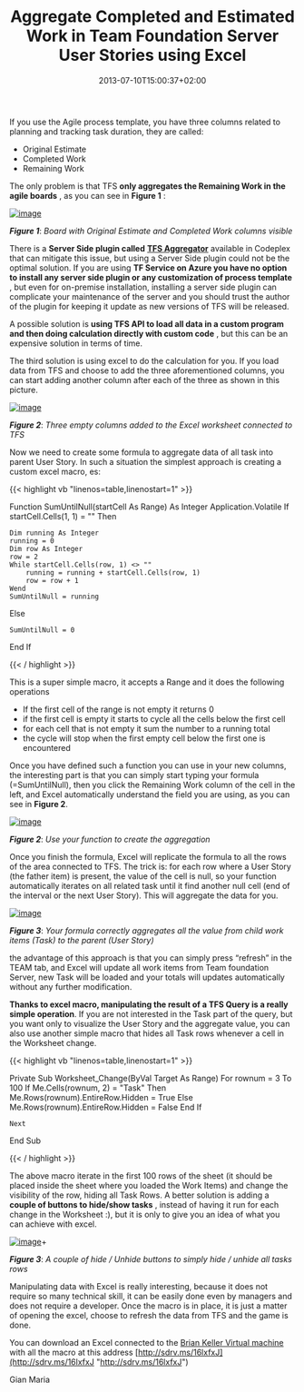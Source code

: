 ﻿---
title: "Aggregate Completed and Estimated Work in Team Foundation Server User Stories using Excel"
description: ""
date: 2013-07-10T15:00:37+02:00
draft: false
tags: [Tfs]
categories: [Team Foundation Server]
---
If you use the Agile process template, you have three columns related to planning and tracking task duration, they are called:

- Original Estimate
- Completed Work
- Remaining Work

The only problem is that TFS  **only aggregates the Remaining Work in the agile boards** , as you can see in  **Figure 1** :

[![image](https://www.codewrecks.com/blog/wp-content/uploads/2013/07/image_thumb25.png "image")](https://www.codewrecks.com/blog/wp-content/uploads/2013/07/image25.png)

 ***Figure 1***: *Board with Original Estimate and Completed Work columns visible*

There is a  **Server Side plugin called** [**TFS Aggregator**](http://tfsaggregator.codeplex.com/) available in Codeplex that can mitigate this issue, but using a Server Side plugin could not be the optimal solution. If you are using  **TF Service on Azure you have no option to install any server side plugin or any customization of process template** , but even for on-premise installation, installing a server side plugin can complicate your maintenance of the server and you should trust the author of the plugin for keeping it update as new versions of TFS will be released.

A possible solution is  **using TFS API to load all data in a custom program and then doing calculation directly with custom code** , but this can be an expensive solution in terms of time.

The third solution is using excel to do the calculation for you. If you load data from TFS and choose to add the three aforementioned columns, you can start adding another column after each of the three as shown in this picture.

[![image](https://www.codewrecks.com/blog/wp-content/uploads/2013/07/image_thumb26.png "image")](https://www.codewrecks.com/blog/wp-content/uploads/2013/07/image26.png)

 ***Figure 2***: *Three empty columns added to the Excel worksheet connected to TFS*

Now we need to create some formula to aggregate data of all task into parent User Story. In such a situation the simplest approach is creating a custom excel macro, es:

{{< highlight vb "linenos=table,linenostart=1" >}}


Function SumUntilNull(startCell As Range) As Integer
Application.Volatile
If startCell.Cells(1, 1) = "" Then

    Dim running As Integer
    running = 0
    Dim row As Integer
    row = 2
    While startCell.Cells(row, 1) <> ""
        running = running + startCell.Cells(row, 1)
        row = row + 1
    Wend
    SumUntilNull = running
Else

    SumUntilNull = 0
End If

{{< / highlight >}}

This is a super simple macro, it accepts a Range and it does the following operations

- If the first cell of the range is not empty it returns 0
- if the first cell is empty it starts to cycle all the cells below the first cell
- for each cell that is not empty it sum the number to a running total
- the cycle will stop when the first empty cell below the first one is encountered

Once you have defined such a function you can use in your new columns, the interesting part is that you can simply start typing your formula (=SumUntilNull), then you click the Remaining Work column of the cell in the left, and Excel automatically understand the field you are using, as you can see in  **Figure 2**.

[![image](https://www.codewrecks.com/blog/wp-content/uploads/2013/07/image_thumb27.png "image")](https://www.codewrecks.com/blog/wp-content/uploads/2013/07/image27.png)

 ***Figure 2***: *Use your function to create the aggregation*

Once you finish the formula, Excel will replicate the formula to all the rows of the area connected to TFS. The trick is: for each row where a User Story (the father item) is present, the value of the cell is null, so your function automatically iterates on all related task until it find another null cell (end of the interval or the next User Story). This will aggregate the data for you.

[![image](https://www.codewrecks.com/blog/wp-content/uploads/2013/07/image_thumb28.png "image")](https://www.codewrecks.com/blog/wp-content/uploads/2013/07/image28.png)

 ***Figure 3***: *Your formula correctly aggregates all the value from child work items (Task) to the parent (User Story)*

the advantage of this approach is that you can simply press “refresh” in the TEAM tab, and Excel will update all work items from Team foundation Server, new Task will be loaded and your totals will updates automatically without any further modification.

 **Thanks to excel macro, manipulating the result of a TFS Query is a really simple operation**. If you are not interested in the Task part of the query, but you want only to visualize the User Story and the aggregate value, you can also use another simple macro that hides all Task rows whenever a cell in the Worksheet change.

{{< highlight vb "linenos=table,linenostart=1" >}}


Private Sub Worksheet_Change(ByVal Target As Range)
     For rownum = 3 To 100
        If Me.Cells(rownum, 2) = "Task" Then
            Me.Rows(rownum).EntireRow.Hidden = True
        Else
            Me.Rows(rownum).EntireRow.Hidden = False
        End If

    Next

End Sub

{{< / highlight >}}

The above macro iterate in the first 100 rows of the sheet (it should be placed inside the sheet where you loaded the Work Items) and change the visibility of the row, hiding all Task Rows. A better solution is adding a  **couple of buttons to hide/show tasks** , instead of having it run for each change in the Worksheet :), but it is only to give you an idea of what you can achieve with excel.

[![image](https://www.codewrecks.com/blog/wp-content/uploads/2013/07/image_thumb29.png "image")](https://www.codewrecks.com/blog/wp-content/uploads/2013/07/image29.png)+

 ***Figure 3***: *A couple of hide / Unhide buttons to simply hide / unhide all tasks rows*

Manipulating data with Excel is really interesting, because it does not require so many technical skill, it can be easily done even by managers and does not require a developer. Once the macro is in place, it is just a matter of opening the excel, choose to refresh the data from TFS and the game is done.

You can download an Excel connected to the [Brian Keller Virtual machine](http://aka.ms/almvms) with all the macro at this address [http://sdrv.ms/16lxfxJ](http://sdrv.ms/16lxfxJ "http://sdrv.ms/16lxfxJ")

Gian Maria
